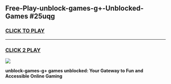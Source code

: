 
## Free-Play-unblock-games-g+-Unblocked-Games #25uqg
<h3>
<a href="https://news.freeplayer.one?title=unblock-games-g+&ref=8M">CLICK TO PLAY</a></h3>
<hr>

<h3>
<a href="https://news.freeplayer.one?title=unblock-games-g+&ref=8M">CLICK 2 PLAY</a>
  
</h3>

<a href="https://news.freeplayer.one?title=unblock-games-g+&ref=8M"><img src="https://clearcache.store/games.png"></a>


**unblock-games-g+ games unblocked: Your Gateway to Fun and Accessible Online Gaming**
